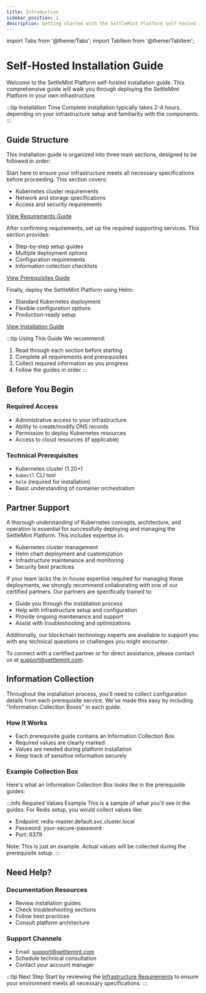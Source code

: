 ```yaml
---
title: Introduction
sidebar_position: 1
description: Getting started with the SettleMint Platform self-hosted installation
---
```


import Tabs from '@theme/Tabs';
import TabItem from '@theme/TabItem';

# Self-Hosted Installation Guide

Welcome to the SettleMint Platform self-hosted installation guide. This comprehensive guide will walk you through deploying the SettleMint Platform in your own infrastructure.

:::tip Installation Time
Complete installation typically takes 2-4 hours, depending on your infrastructure setup and familiarity with the components.
:::

## Guide Structure

This installation guide is organized into three main sections, designed to be followed in order:

<Tabs>
<TabItem value="requirements" label="1. Requirements" default>

Start here to ensure your infrastructure meets all necessary specifications before proceeding. This section covers:
* Kubernetes cluster requirements
* Network and storage specifications
* Access and security requirements

[View Requirements Guide](/documentation/docs/launch-platform/self-hosted/installation-guide/infrastructure-requirements)

</TabItem>
<TabItem value="prerequisites" label="2. Prerequisites">

After confirming requirements, set up the required supporting services. This section provides:
* Step-by-step setup guides
* Multiple deployment options
* Configuration requirements
* Information collection checklists

[View Prerequisites Guide](/documentation/docs/launch-platform/self-hosted/installation-guide/prerequisites/overview)

</TabItem>
<TabItem value="installation" label="3. Installation">

Finally, deploy the SettleMint Platform using Helm:
* Standard Kubernetes deployment
* Flexible configuration options
* Production-ready setup

[View Installation Guide](/documentation/docs/launch-platform/self-hosted/installation-guide/platform-installation)

</TabItem>
</Tabs>

:::tip Using This Guide
We recommend:
1. Read through each section before starting
2. Complete all requirements and prerequisites
3. Collect required information as you progress
4. Follow the guides in order
:::

## Before You Begin

<div className="row margin-bottom--lg">
<div className="col col--6">

### Required Access
* Administrative access to your infrastructure
* Ability to create/modify DNS records
* Permission to deploy Kubernetes resources
* Access to cloud resources (if applicable)

</div>
<div className="col col--6">

### Technical Prerequisites
* Kubernetes cluster (1.20+)
* `kubectl` CLI tool
* `helm` (required for installation)
* Basic understanding of container orchestration

</div>
</div>

## Partner Support

A thorough understanding of Kubernetes concepts, architecture, and operation is essential for successfully deploying and managing the SettleMint Platform. This includes expertise in:
- Kubernetes cluster management
- Helm chart deployment and customization
- Infrastructure maintenance and monitoring
- Security best practices

If your team lacks the in-house expertise required for managing these deployments, we strongly recommend collaborating with one of our certified partners. Our partners are specifically trained to:
- Guide you through the installation process
- Help with infrastructure setup and configuration
- Provide ongoing maintenance and support
- Assist with troubleshooting and optimizations

Additionally, our blockchain technology experts are available to support you with any technical questions or challenges you might encounter.

To connect with a certified partner or for direct assistance, please contact us at support@settlemint.com.

## Information Collection

Throughout the installation process, you'll need to collect configuration details from each prerequisite service. We've made this easy by including "Information Collection Boxes" in each guide.

### How It Works
* Each prerequisite guide contains an Information Collection Box
* Required values are clearly marked
* Values are needed during platform installation
* Keep track of sensitive information securely

### Example Collection Box
Here's what an Information Collection Box looks like in the prerequisite guides:

:::info Required Values Example
This is a sample of what you'll see in the guides. For Redis setup, you would collect values like:
- Endpoint: redis-master.default.svc.cluster.local
- Password: your-secure-password
- Port: 6379

Note: This is just an example. Actual values will be collected during the prerequisite setup.
:::

## Need Help?

### Documentation Resources
* Review installation guides
* Check troubleshooting sections
* Follow best practices
* Consult platform architecture

### Support Channels
* Email: support@settlemint.com
* Schedule technical consultation
* Contact your account manager

:::tip Next Step
Start by reviewing the [Infrastructure Requirements](/documentation/docs/launch-platform/self-hosted/installation-guide/infrastructure-requirements) to ensure your environment meets all necessary specifications.
:::